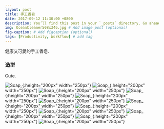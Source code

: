 ```yaml
---
layout: post
title: 手工香皂
date: 2017-09-12 11:30:00 +0800
description: You’ll find this post in your `_posts` directory. Go ahead and edit it and re-build the site to see your changes. # Add post description (optional)
img: OceanCleaner508x346.jpg # Add image post (optional)
fig-caption: # Add figcaption (optional)
tags: [Productivity, Workflow] # add tag
---
```


健康又可愛的手工香皂.

###  造型
Cute.
>
![Soap_]({{site.baseurl}}/assets/img/soap/Soap_bar.jpg){:height="200px" width="250px"}
![Soap_]({{site.baseurl}}/assets/img/soap/Soap_88.jpg){:height="200px" width="250px"}
![Soap_]({{site.baseurl}}/assets/img/soap/Soap_89.jpg){:height="200px" width="250px"}
![Soap_]({{site.baseurl}}/assets/img/soap/Soap_91.jpg){:height="200px" width="250px"}
![Soap_]({{site.baseurl}}/assets/img/soap/Soap_92.jpg){:height="200px" width="250px"}
![Soap_]({{site.baseurl}}/assets/img/soap/Soap_93.jpg){:height="200px" width="250px"}
![Soap_]({{site.baseurl}}/assets/img/soap/Soap_94.jpg){:height="200px" width="250px"}
![Soap_]({{site.baseurl}}/assets/img/soap/Soap_95.jpg){:height="200px" width="250px"}
![Soap_]({{site.baseurl}}/assets/img/soap/Soap_96.jpg){:height="200px" width="250px"}
![Soap_]({{site.baseurl}}/assets/img/soap/Soap_97.jpg){:height="200px" width="250px"}
![Soap_]({{site.baseurl}}/assets/img/soap/Soap_98.jpg){:height="200px" width="250px"}
![Soap_]({{site.baseurl}}/assets/img/soap/Soap_99.jpg){:height="200px" width="250px"}
